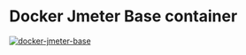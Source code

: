 # Docker Jmeter Base container

[![docker-jmeter-base](https://img.shields.io/badge/spy86-jmeter_base-blue.svg)](https://cloud.docker.com/repository/docker/spy86/jmeter-base)
